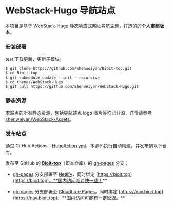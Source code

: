 # WebStack-Hugo 导航站点

本项目是基于 [WebStack-Hugo](https://github.com/shenweiyan/WebStack-Hugo) 静态响应式网址导航主题，打造的的**个人定制版本**。

### 安装部署
test
下载更新，更新子模块。

```
$ git clone https://github.com/shenweiyan/Bioit-top.git
$ cd Bioit-top
$ git submodule update --init --recursive
$ cd themes/WebStack-Hugo
$ git pull https://github.com/shenweiyan/WebStack-Hugo.git
```

### 静态资源

本站点的所有静态资源，包括导航站点 logo 图片等均已开源，详情请参考 [shenweiyan/WebStack-Assets](https://github.com/shenweiyan/WebStack-Assets)。

### 发布站点

通过 GitHub Actions - [HugoAction.yml](https://github.com/shenweiyan/NavBioIT/blob/main/.github/workflows/HugoAction.yml)，本源码执行自动构建，并发布到以下仓库。

发布至 GitHub 的 **[Bioit-top](https://github.com/shenweiyan/Bioit-top)**（即本仓库）的 [gh-pages](https://github.com/shenweiyan/Bioit-top/tree/gh-pages) 分支：

- [gh-pages](https://github.com/shenweiyan/Bioit-top/tree/gh-pages) 分支部署至 [Netlify](https://app.netlify.com/)，同时绑定 [https://bioit.top](https://bioit.top)，**国内访问相对快一些！**

- [gh-pages](https://github.com/shenweiyan/Bioit-top/tree/gh-pages) 分支部署至 [Cloudflare Pages](https://pages.cloudflare.com/)，同时绑定 [https://nav.bioit.top](https://nav.bioit.top)，**国内访问可能有一定延迟。**

